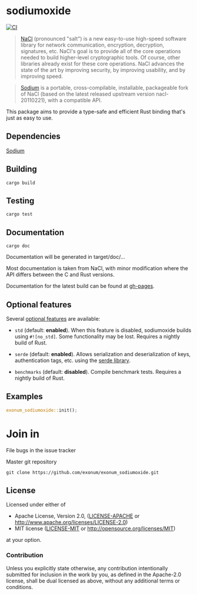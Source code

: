 sodiumoxide
===========

[![CI](https://github.com/exonum/exonum_sodiumoxide/actions/workflows/ci.yml/badge.svg?branch=master)](https://github.com/exonum/exonum_sodiumoxide/actions/workflows/ci.yml)

> [NaCl](http://nacl.cr.yp.to) (pronounced "salt") is a new easy-to-use high-speed software library for network communication, encryption, decryption, signatures, etc. NaCl's goal is to provide all of the core operations needed to build higher-level cryptographic tools.
> Of course, other libraries already exist for these core operations. NaCl advances the state of the art by improving security, by improving usability, and by improving speed.

> [Sodium](https://github.com/jedisct1/libsodium) is a portable, cross-compilable, installable, packageable fork of NaCl (based on the latest released upstream version nacl-20110221), with a compatible API.

This package aims to provide a type-safe and efficient Rust binding that's just
as easy to use.

Dependencies
------------

[Sodium](https://github.com/jedisct1/libsodium)

Building
--------
    cargo build

Testing
-------
    cargo test

Documentation
-------------
    cargo doc

Documentation will be generated in target/doc/...

Most documentation is taken from NaCl, with minor modification where the API
differs between the C and Rust versions.

Documentation for the latest build can be found at
[gh-pages](https://dnaq.github.io/sodiumoxide).

Optional features
-----------------

Several [optional features](http://doc.crates.io/manifest.html#usage-in-end-products) are available:

* `std` (default: **enabled**). When this feature is disabled,
  sodiumoxide builds using `#![no_std]`. Some functionality may be lost.
  Requires a nightly build of Rust.

* `serde` (default: **enabled**). Allows serialization and deserialization of
  keys, authentication tags, etc. using the
  [serde library](https://crates.io/crates/serde).

* `benchmarks` (default: **disabled**). Compile benchmark tests. Requires a
  nightly build of Rust.

Examples
--------
```rust
exonum_sodiumoxide::init();
```

Join in
=======
File bugs in the issue tracker

Master git repository

    git clone https://github.com/exonum/exonum_sodiumoxide.git

License
-------

Licensed under either of

 * Apache License, Version 2.0, ([LICENSE-APACHE](LICENSE-APACHE) or http://www.apache.org/licenses/LICENSE-2.0)
 * MIT license ([LICENSE-MIT](LICENSE-MIT) or http://opensource.org/licenses/MIT)

at your option.

### Contribution

Unless you explicitly state otherwise, any contribution intentionally
submitted for inclusion in the work by you, as defined in the Apache-2.0
license, shall be dual licensed as above, without any additional terms or
conditions.
